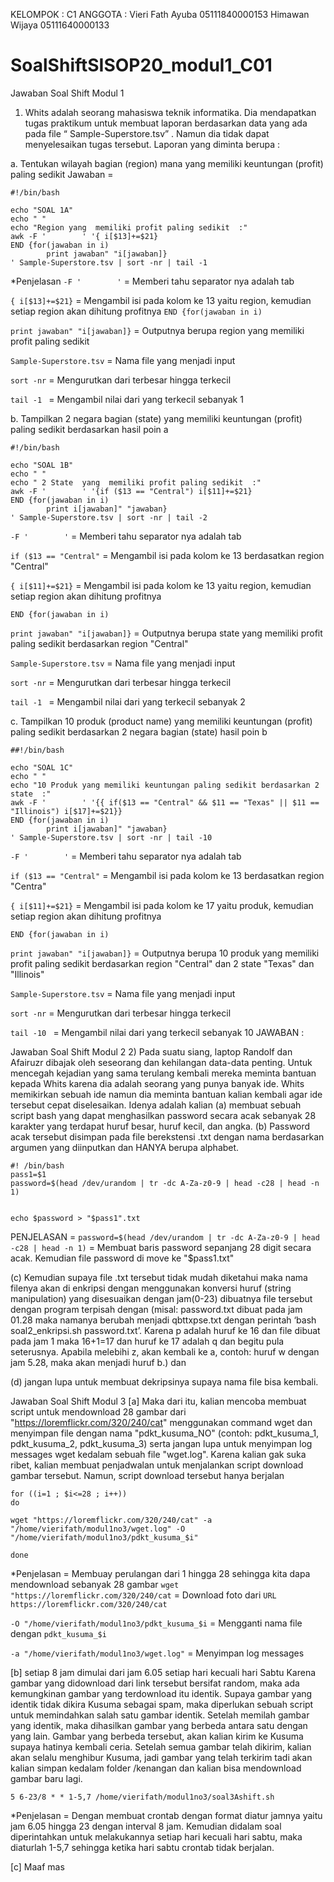 KELOMPOK        : C1
ANGGOTA         :
Vieri Fath Ayuba
05111840000153
Himawan Wijaya
05111640000133





# SoalShiftSISOP20_modul1_C01

Jawaban Soal Shift Modul 1
1) Whits adalah seorang mahasiswa teknik informatika. Dia mendapatkan tugas praktikum
untuk membuat laporan berdasarkan data yang ada pada file “ Sample-Superstore.tsv” .
Namun dia tidak dapat menyelesaikan tugas tersebut. Laporan yang diminta berupa :

a. Tentukan wilayah bagian (region) mana yang memiliki keuntungan (profit) paling
sedikit
Jawaban = 
```
#!/bin/bash

echo "SOAL 1A"
echo " "
echo "Region yang  memiliki profit paling sedikit  :"
awk -F '        ' '{ i[$13]+=$21}
END {for(jawaban in i) 
        print jawaban" "i[jawaban]}
' Sample-Superstore.tsv | sort -nr | tail -1
```
*Penjelasan
```-F '        '```     = Memberi tahu separator nya adalah tab

```{ i[$13]+=$21}```    = Mengambil isi pada kolom ke 13 yaitu region, kemudian setiap region akan dihitung profitnya
``` END {for(jawaban in i) ```

```print jawaban" "i[jawaban]}``` = Outputnya berupa region yang memiliki profit paling sedikit

```Sample-Superstore.tsv``` = Nama file yang menjadi input

``` sort -nr ```        = Mengurutkan dari terbesar hingga terkecil

``` tail -1  ```        = Mengambil nilai dari yang terkecil sebanyak 1


b. Tampilkan 2 negara bagian (state) yang memiliki keuntungan (profit) paling
sedikit berdasarkan hasil poin a

```
#!/bin/bash

echo "SOAL 1B"
echo " "
echo " 2 State  yang  memiliki profit paling sedikit  :"
awk -F '        ' '{if ($13 == "Central") i[$11]+=$21}
END {for(jawaban in i) 
        print i[jawaban]" "jawaban} 
' Sample-Superstore.tsv | sort -nr | tail -2
```

```-F '        '```     = Memberi tahu separator nya adalah tab

```if ($13 == "Central"```    = Mengambil isi pada kolom ke 13  berdasatkan region "Central"

```{ i[$11]+=$21}```    = Mengambil isi pada kolom ke 13 yaitu region, kemudian setiap region akan dihitung profitnya

``` END {for(jawaban in i) ```

```print jawaban" "i[jawaban]}``` = Outputnya berupa state yang memiliki profit paling sedikit berdasarkan region "Central"

```Sample-Superstore.tsv``` = Nama file yang menjadi input

``` sort -nr ```        = Mengurutkan dari terbesar hingga terkecil

``` tail -1  ```        = Mengambil nilai dari yang terkecil sebanyak 2



c. Tampilkan 10 produk (product name) yang memiliki keuntungan (profit) paling
sedikit berdasarkan 2 negara bagian (state) hasil poin b

```
##!/bin/bash

echo "SOAL 1C"
echo " "
echo "10 Produk yang memiliki keuntungan paling sedikit berdasarkan 2 state  :"
awk -F '        ' '{{ if($13 == "Central" && $11 == "Texas" || $11 == "Illinois") i[$17]+=$21}}
END {for(jawaban in i) 
        print i[jawaban]" "jawaban} 
' Sample-Superstore.tsv | sort -nr | tail -10

```

```-F '        '```     = Memberi tahu separator nya adalah tab

```if ($13 == "Central"```    = Mengambil isi pada kolom ke 13  berdasatkan region "Centra"

```{ i[$11]+=$21}```    = Mengambil isi pada kolom ke 17 yaitu produk, kemudian setiap region akan dihitung profitnya

``` END {for(jawaban in i) ```

```print jawaban" "i[jawaban]}``` = Outputnya berupa 10 produk yang memiliki profit paling sedikit berdasarkan region "Central" dan 2 state "Texas" dan "Illinois"

```Sample-Superstore.tsv``` = Nama file yang menjadi input

``` sort -nr ```        = Mengurutkan dari terbesar hingga terkecil

``` tail -10  ```        = Mengambil nilai dari yang terkecil sebanyak 10
JAWABAN : 

Jawaban Soal Shift Modul 2
2) Pada suatu siang, laptop Randolf dan Afairuzr dibajak oleh seseorang dan kehilangan
data-data penting. Untuk mencegah kejadian yang sama terulang kembali mereka
meminta bantuan kepada Whits karena dia adalah seorang yang punya banyak ide.
Whits memikirkan sebuah ide namun dia meminta bantuan kalian kembali agar ide
tersebut cepat diselesaikan. Idenya adalah kalian 
(a) membuat sebuah script bash yang
dapat menghasilkan password secara acak sebanyak 28 karakter yang terdapat huruf
besar, huruf kecil, dan angka. 
(b) Password acak tersebut disimpan pada file berekstensi
.txt dengan nama berdasarkan argumen yang diinputkan dan HANYA berupa alphabet.

```
#! /bin/bash
pass1=$1 
password=$(head /dev/urandom | tr -dc A-Za-z0-9 | head -c28 | head -n 1)


echo $password > "$pass1".txt
```
PENJELASAN      =
```password=$(head /dev/urandom | tr -dc A-Za-z0-9 | head -c28 | head -n 1)``` = Membuat baris password sepanjang 28 digit secara acak. Kemudian file password di move ke "$pass1.txt"


(c) Kemudian supaya file .txt tersebut tidak mudah diketahui maka nama filenya akan di
enkripsi dengan menggunakan konversi huruf (string manipulation) yang disesuaikan
dengan jam(0-23) dibuatnya file tersebut dengan program terpisah dengan (misal:
password.txt dibuat pada jam 01.28 maka namanya berubah menjadi qbttxpse.txt
dengan perintah ‘bash soal2_enkripsi.sh password.txt’. Karena p adalah huruf ke 16 dan
file dibuat pada jam 1 maka 16+1=17 dan huruf ke 17 adalah q dan begitu pula
seterusnya. Apabila melebihi z, akan kembali ke a, contoh: huruf w dengan jam 5.28,
maka akan menjadi huruf b.) dan 


(d) jangan lupa untuk membuat dekripsinya supaya
nama file bisa kembali.


Jawaban Soal Shift Modul 3
[a] Maka dari
itu, kalian mencoba membuat script untuk mendownload 28 gambar dari
"https://loremflickr.com/320/240/cat" menggunakan command wget dan menyimpan file
dengan nama "pdkt_kusuma_NO" (contoh: pdkt_kusuma_1, pdkt_kusuma_2,
pdkt_kusuma_3) serta jangan lupa untuk menyimpan log messages wget kedalam
sebuah file "wget.log". Karena kalian gak suka ribet, kalian membuat penjadwalan untuk menjalankan script download gambar tersebut. Namun, script download tersebut hanya
berjalan
```
for ((i=1 ; $i<=28 ; i++))
do

wget "https://loremflickr.com/320/240/cat" -a "/home/vierifath/modul1no3/wget.log" -O "/home/vierifath/modul1no3/pdkt_kusuma_$i"

done
```
*Penjelasan =
Membuay perulangan dari 1 hingga 28 sehingga kita dapa mendownload sebanyak 28 gambar
```wget "https://loremflickr.com/320/240/cat``` = Download foto dari ```URL https://loremflickr.com/320/240/cat```

```-O "/home/vierifath/modul1no3/pdkt_kusuma_$i``` = Mengganti nama file dengan ```pdkt_kusuma_$i```

```-a "/home/vierifath/modul1no3/wget.log"``` = Menyimpan log messages



[b] setiap 8 jam dimulai dari jam 6.05 setiap hari kecuali hari Sabtu Karena
gambar yang didownload dari link tersebut bersifat random, maka ada kemungkinan
gambar yang terdownload itu identik. Supaya gambar yang identik tidak dikira Kusuma
sebagai spam, maka diperlukan sebuah script untuk memindahkan salah satu gambar
identik. Setelah memilah gambar yang identik, maka dihasilkan gambar yang berbeda
antara satu dengan yang lain. Gambar yang berbeda tersebut, akan kalian kirim ke
Kusuma supaya hatinya kembali ceria. Setelah semua gambar telah dikirim, kalian akan
selalu menghibur Kusuma, jadi gambar yang telah terkirim tadi akan kalian simpan
kedalam folder /kenangan dan kalian bisa mendownload gambar baru lagi.

```
5 6-23/8 * * 1-5,7 /home/vierifath/modul1no3/soal3Ashift.sh
```
*Penjelasan =
Dengan membuat crontab dengan format diatur jamnya yaitu jam 6.05 hingga 23 dengan interval 8 jam. Kemudian didalam soal diperintahkan untuk melakukannya setiap hari kecuali hari sabtu, maka diaturlah 1-5,7 sehingga ketika hari sabtu crontab tidak berjalan.

[c] Maaf mas 

